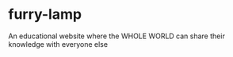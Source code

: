 # furry-lamp
An educational website where the WHOLE WORLD can share their knowledge with everyone else
